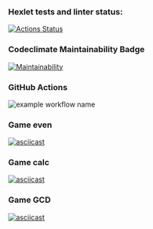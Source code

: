 ### Hexlet tests and linter status:
[![Actions Status](https://github.com/AlexStolbov/python-project-lvl1/workflows/hexlet-check/badge.svg)](https://github.com/AlexStolbov/python-project-lvl1/actions)
### Codeclimate Maintainability Badge
[![Maintainability](https://api.codeclimate.com/v1/badges/a99a88d28ad37a79dbf6/maintainability)](https://codeclimate.com/github/codeclimate/codeclimate/maintainability)
### GitHub Actions
![example workflow name](https://github.com/AlexStolbov/python-project-lvl1/workflows/Python%20CI/badge.svg)
### Game even
[![asciicast](https://asciinema.org/a/LAhppwXPXRex3IbsqXR565mA7.svg)](https://asciinema.org/a/LAhppwXPXRex3IbsqXR565mA7)
### Game calc
[![asciicast](https://asciinema.org/a/vibuOcxLLHORAobD3yTQWczLn.svg)](https://asciinema.org/a/vibuOcxLLHORAobD3yTQWczLn)
### Game GCD
[![asciicast](https://asciinema.org/a/FLDjW8VHvObRPusysWkuCAhuc.svg)](https://asciinema.org/a/FLDjW8VHvObRPusysWkuCAhuc)